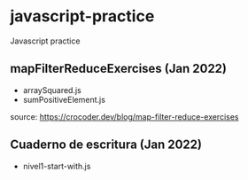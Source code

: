 # javascript-practice
Javascript practice

## mapFilterReduceExercises (Jan 2022)
- arraySquared.js
- sumPositiveElement.js


source: https://crocoder.dev/blog/map-filter-reduce-exercises

## Cuaderno de escritura (Jan 2022)
- nivel1-start-with.js
